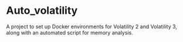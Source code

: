 # Auto_volatility
A project to set up Docker environments for Volatility 2 and Volatility 3, along with an automated script for memory analysis.
